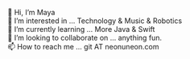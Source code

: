👋 Hi, I’m Maya  
👀 I’m interested in ... Technology & Music & Robotics  
🌱 I’m currently learning ... More Java & Swift  
💞️ I’m looking to collaborate on ... anything fun.  
📫 How to reach me ... git AT neonuneon.com  
